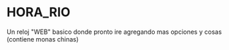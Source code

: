 # HORA_RIO
 Un reloj "WEB" basico donde pronto ire agregando mas opciones y cosas (contiene monas chinas)
